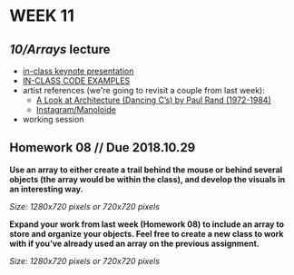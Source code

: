 # WEEK 11 

## _10/Arrays_ lecture  
- [in-class keynote presentation](https://github.com/johnbcarpenter/USC_IML288/blob/master/PDF/20181029_ARRAYS.pdf)  
- [IN-CLASS CODE EXAMPLES](https://github.com/johnbcarpenter/USC_IML288/tree/master/CODE/WEEK10)  
- artist references (we're going to revisit a couple from last week):  
  - [A Look at Architecture (Dancing C’s) by Paul Rand (1972-1984)](https://www.wright20.com/auctions/2018/09/paul-rand-the-art-of-design/222)
  - [Instagram/Manoloide](https://www.instagram.com/Manoloide)   
- working session  

## Homework 08 // Due 2018.10.29  
**Use an array to either create a trail behind the mouse or behind several objects (the array would be within the class), and develop the visuals in an interesting way.**    
    
_Size: 1280x720 pixels or 720x720 pixels_  

**Expand your work from last week (Homework 08) to include an array to store and organize your objects.  Feel free to create a new class to work with if you’ve already used an array on the previous assignment.**    
    
_Size: 1280x720 pixels or 720x720 pixels_  
    
